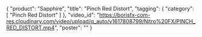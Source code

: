 {
   "product": "Sapphire",
   "title": "Pinch Red Distort",
   "tagging": {
   "category": [
      "Pinch Red Distort"
    ]
   },
   "video_id": "https://borisfx-com-res.cloudinary.com/video/upload/q_auto/v1617808799/Nitro%20FX/PINCH_RED_DISTORT.mp4",
   "poster": ""
}
